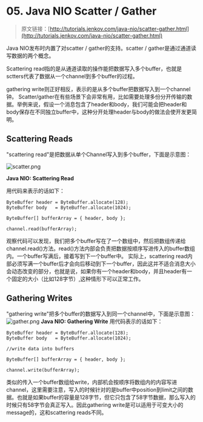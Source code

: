 # 05. Java NIO Scatter / Gather
> 原文链接：[http://tutorials.jenkov.com/java-nio/scatter-gather.html](http://tutorials.jenkov.com/java-nio/scatter-gather.html)

<!-- toc -->
Java NIO发布时内置了对scatter / gather的支持。scatter / gather是通过通道读写数据的两个概念。

Scattering read指的是从通道读取的操作能把数据写入多个buffer，也就是sctters代表了数据从一个channel到多个buffer的过程。

gathering write则正好相反，表示的是从多个buffer把数据写入到一个channel钟。
Scatter/gather在有些场景下会非常有用，比如需要处理多份分开传输的数据。举例来说，假设一个消息包含了header和body，我们可能会把header和body保存在不同独立buffer中，这种分开处理header与body的做法会使开发更简明。

## Scattering Reads
"scattering read"是把数据从单个Channel写入到多个buffer，下面是示意图：

![scatter.png](http://tutorials.jenkov.com/images/java-nio/scatter.png)

**Java NIO: Scattering Read**

用代码来表示的话如下：
```
ByteBuffer header = ByteBuffer.allocate(128);
ByteBuffer body   = ByteBuffer.allocate(1024);

ByteBuffer[] bufferArray = { header, body };

channel.read(bufferArray);
```
观察代码可以发现，我们把多个buffer写在了一个数组中，然后把数组传递给channel.read()方法。read()方法内部会负责把数据按顺序写进传入的buffer数组内。一个buffer写满后，接着写到下一个buffer中。
实际上，scattering read内部必须写满一个buffer后才会向后移动到下一个buffer，因此这并不适合消息大小会动态改变的部分，也就是说，如果你有一个header和body，并且header有一个固定的大小（比如128字节）,这种情形下可以正常工作。

## Gathering Writes
"gathering write"把多个buffer的数据写入到同一个channel中，下面是示意图：
![gather.png](http://tutorials.jenkov.com/images/java-nio/gather.png)
**Java NIO: Gathering Write**
用代码表示的话如下：
```
ByteBuffer header = ByteBuffer.allocate(128);
ByteBuffer body   = ByteBuffer.allocate(1024);

//write data into buffers

ByteBuffer[] bufferArray = { header, body };

channel.write(bufferArray);
```
类似的传入一个buffer数组给write，内部机会按顺序将数组内的内容写进channel，这里需要注意，写入的时候针对的是buffer中position到limit之间的数据。也就是如果buffer的容量是128字节，但它只包含了58字节数据，那么写入的时候只有58字节会真正写入。因此gathering write是可以适用于可变大小的message的，这和scattering reads不同。
